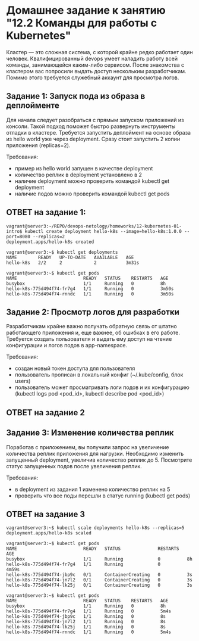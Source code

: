# Домашнее задание к занятию "12.2 Команды для работы с Kubernetes"
Кластер — это сложная система, с которой крайне редко работает один человек. Квалифицированный devops умеет наладить работу всей команды, занимающейся каким-либо сервисом.
После знакомства с кластером вас попросили выдать доступ нескольким разработчикам. Помимо этого требуется служебный аккаунт для просмотра логов.

## Задание 1: Запуск пода из образа в деплойменте
Для начала следует разобраться с прямым запуском приложений из консоли. Такой подход поможет быстро развернуть инструменты отладки в кластере. Требуется запустить деплоймент на основе образа из hello world уже через deployment. Сразу стоит запустить 2 копии приложения (replicas=2). 

Требования:
 * пример из hello world запущен в качестве deployment
 * количество реплик в deployment установлено в 2
 * наличие deployment можно проверить командой kubectl get deployment
 * наличие подов можно проверить командой kubectl get pods

## ОТВЕТ на задание 1:

```
vagrant@server3:~/REPO/devops-netology/homeworks/12-kubernetes-01-intro$ kubectl create deployment hello-k8s --image=hello-k8s:1.0.0 --port=8080 --replicas=2
deployment.apps/hello-k8s created

vagrant@server3:~$ kubectl get deployments
NAME        READY   UP-TO-DATE   AVAILABLE   AGE
hello-k8s   2/2     2            2           3m31s

vagrant@server3:~$ kubectl get pods
NAME                         READY   STATUS    RESTARTS   AGE
busybox                      1/1     Running   0          8h
hello-k8s-775d494f74-fr7g4   1/1     Running   0          3m50s
hello-k8s-775d494f74-rnndc   1/1     Running   0          3m50s

```

## Задание 2: Просмотр логов для разработки
Разработчикам крайне важно получать обратную связь от штатно работающего приложения и, еще важнее, об ошибках в его работе. 
Требуется создать пользователя и выдать ему доступ на чтение конфигурации и логов подов в app-namespace.

Требования: 
 * создан новый токен доступа для пользователя
 * пользователь прописан в локальный конфиг (~/.kube/config, блок users)
 * пользователь может просматривать логи подов и их конфигурацию (kubectl logs pod <pod_id>, kubectl describe pod <pod_id>)

## ОТВЕТ на задание 2

## Задание 3: Изменение количества реплик 
Поработав с приложением, вы получили запрос на увеличение количества реплик приложения для нагрузки. Необходимо изменить запущенный deployment, увеличив количество реплик до 5. Посмотрите статус запущенных подов после увеличения реплик. 

Требования:
 * в deployment из задания 1 изменено количество реплик на 5
 * проверить что все поды перешли в статус running (kubectl get pods)

## ОТВЕТ на задание 3

```
vagrant@server3:~$ kubectl scale deployments hello-k8s --replicas=5
deployment.apps/hello-k8s scaled

vagrant@server3:~$ kubectl get pods
NAME                         READY   STATUS              RESTARTS   AGE
busybox                      1/1     Running             0          8h
hello-k8s-775d494f74-fr7g4   1/1     Running             0          4m59s
hello-k8s-775d494f74-jbp9c   0/1     ContainerCreating   0          3s
hello-k8s-775d494f74-jn7l2   0/1     ContainerCreating   0          3s
hello-k8s-775d494f74-lk25j   0/1     ContainerCreating   0          3s

vagrant@server3:~$ kubectl get pods
NAME                         READY   STATUS    RESTARTS   AGE
busybox                      1/1     Running   0          8h
hello-k8s-775d494f74-fr7g4   1/1     Running   0          5m4s
hello-k8s-775d494f74-jbp9c   1/1     Running   0          8s
hello-k8s-775d494f74-jn7l2   1/1     Running   0          8s
hello-k8s-775d494f74-lk25j   1/1     Running   0          8s
hello-k8s-775d494f74-rnndc   1/1     Running   0          5m4s
```

















